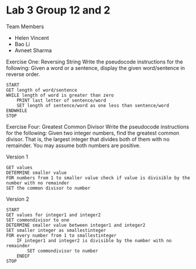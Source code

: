 # Lab 3 Group 12 and 2

Team Members
- Helen Vincent
- Bao Li
- Avneet Sharma

Exercise One: Reversing String
Write the pseudocode instructions for the following:
Given a word or a sentence, display the given word/sentence in reverse order.

	START 
	GET length of word/sentence
	WHILE length of word is greater than zero
		PRINT last letter of sentence/word
		SET length of sentence/word as one less than sentence/word
	ENDWHILE
	STOP

Exercise Four: Greatest Common Divisor
Write the pseudocode instructions for the following:
Given two integer numbers, find the greatest common divisor. That is, the largest integer that divides both of them with no remainder. You may assume both numbers are positive.

Version 1

	GET values
	DETERMINE smaller value
	FOR numbers from 1 to smaller value check if value is divisible by the number with no remainder
	SET the common divisor to number 
	
Version 2

	START
	GET values for integer1 and integer2
	SET commondivisor to one
	DETERMINE smaller value between integer1 and integer2
	SET smaller integer as smallestinteger
	FOR every number from 1 to smallestinteger
		IF integer1 and integer2 is divisible by the number with no remainder
			SET commondivisor to number
		ENDIF
	STOP
